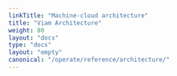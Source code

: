 ```yaml
---
linkTitle: "Machine-cloud architecture"
title: "Viam Architecture"
weight: 80
layout: "docs"
type: "docs"
layout: "empty"
canonical: "/operate/reference/architecture/"
---
```

